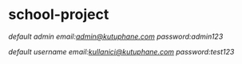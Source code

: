 # school-project

*default admin email:admin@kutuphane.com password:admin123*

*default username email:kullanici@kutuphane.com password:test123*

